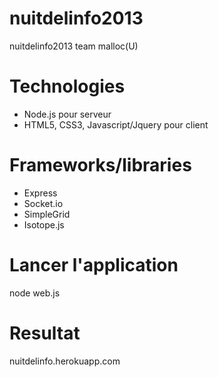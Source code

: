 nuitdelinfo2013
===============

nuitdelinfo2013 team malloc(U)

Technologies
===============

- Node.js pour serveur
- HTML5, CSS3, Javascript/Jquery pour client

Frameworks/libraries
===============

- Express
- Socket.io
- SimpleGrid
- Isotope.js

Lancer l'application
===============

node web.js

Resultat
===============

nuitdelinfo.herokuapp.com
